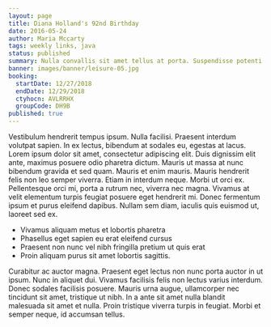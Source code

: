 ```yaml
---
layout: page
title: Diana Holland's 92nd Birthday
date: 2016-05-24
author: Maria Mccarty
tags: weekly links, java
status: published
summary: Nulla convallis sit amet tellus at porta. Suspendisse potenti.
banner: images/banner/leisure-05.jpg
booking:
  startDate: 12/27/2018
  endDate: 12/29/2018
  ctyhocn: AVLRRHX
  groupCode: DH9B
published: true
---
```

Vestibulum hendrerit tempus ipsum. Nulla facilisi. Praesent interdum volutpat sapien. In ex lectus, bibendum at sodales eu, egestas at lacus. Lorem ipsum dolor sit amet, consectetur adipiscing elit. Duis dignissim elit ante, maximus posuere odio pharetra dictum. Mauris ut massa at nunc bibendum gravida et sed quam. Mauris et enim mauris. Mauris hendrerit felis non leo semper viverra. Etiam in interdum neque. Morbi ut orci ex. Pellentesque orci mi, porta a rutrum nec, viverra nec magna. Vivamus at velit elementum turpis feugiat posuere eget hendrerit mi. Donec fermentum ipsum et purus eleifend dapibus. Nullam sem diam, iaculis quis euismod ut, laoreet sed ex.

* Vivamus aliquam metus et lobortis pharetra
* Phasellus eget sapien eu erat eleifend cursus
* Praesent non nunc vel nibh fringilla pretium ut quis erat
* Proin aliquam purus sit amet lobortis sagittis.

Curabitur ac auctor magna. Praesent eget lectus non nunc porta auctor in ut ipsum. Nunc in aliquet dui. Vivamus facilisis felis non lectus varius interdum. Donec sodales facilisis posuere. Mauris urna augue, ullamcorper nec tincidunt sit amet, tristique ut nibh. In a ante sit amet nulla blandit malesuada sit amet et nulla. Proin tristique viverra turpis in feugiat. Morbi et semper neque, id accumsan tellus.
